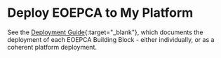 # Deploy EOEPCA to My Platform

See the [Deployment Guide](/projects/deploy){:target="_blank"}, which documents the deployment of each EOEPCA Building Block - either individually, or as a coherent platform deployment.
